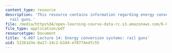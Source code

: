 ```yaml
---
content_type: resource
description: 'This resource contains information regarding energy conversion systems:
  rail guns.'
file: /media/https%3A/open-learning-course-data-rc.s3.amazonaws.com/6-007-electromagnetic-energy-from-motors-to-lasers-spring-2011/52261d3e8a1714c2b184e78774edfc55_MIT6_007S11_lec14.pdf
file_type: application/pdf
resourcetype: Document
title: '6.007 Lecture 14: Energy conversion systems: rail guns'
uid: 52261d3e-8a17-14c2-b184-e78774edfc55
---
```


